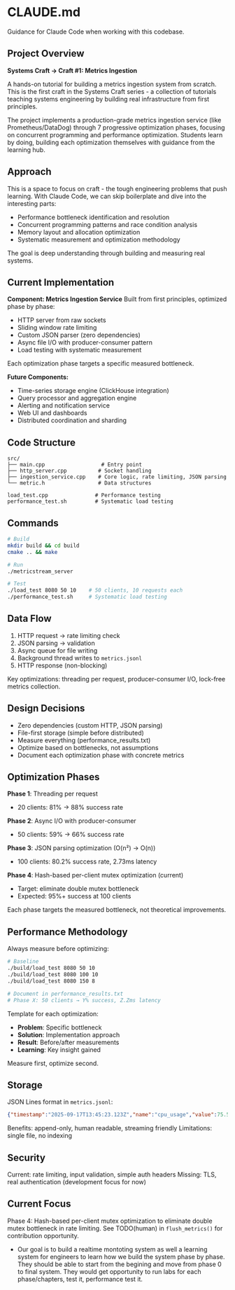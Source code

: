 # CLAUDE.md

Guidance for Claude Code when working with this codebase.

## Project Overview

**Systems Craft → Craft #1: Metrics Ingestion**

A hands-on tutorial for building a metrics ingestion system from scratch. This is the first craft in the Systems Craft series - a collection of tutorials teaching systems engineering by building real infrastructure from first principles.

The project implements a production-grade metrics ingestion service (like Prometheus/DataDog) through 7 progressive optimization phases, focusing on concurrent programming and performance optimization. Students learn by doing, building each optimization themselves with guidance from the learning hub.

## Approach

This is a space to focus on craft - the tough engineering problems that push learning. With Claude Code, we can skip boilerplate and dive into the interesting parts:

- Performance bottleneck identification and resolution
- Concurrent programming patterns and race condition analysis  
- Memory layout and allocation optimization
- Systematic measurement and optimization methodology

The goal is deep understanding through building and measuring real systems.

## Current Implementation

**Component: Metrics Ingestion Service**
Built from first principles, optimized phase by phase:

- HTTP server from raw sockets
- Sliding window rate limiting  
- Custom JSON parser (zero dependencies)
- Async file I/O with producer-consumer pattern
- Load testing with systematic measurement

Each optimization phase targets a specific measured bottleneck.

**Future Components:**
- Time-series storage engine (ClickHouse integration)
- Query processor and aggregation engine
- Alerting and notification service
- Web UI and dashboards
- Distributed coordination and sharding

## Code Structure

```
src/
├── main.cpp                  # Entry point
├── http_server.cpp          # Socket handling
├── ingestion_service.cpp    # Core logic, rate limiting, JSON parsing
└── metric.h                 # Data structures

load_test.cpp               # Performance testing
performance_test.sh         # Systematic load testing
```

## Commands

```bash
# Build
mkdir build && cd build
cmake .. && make

# Run
./metricstream_server

# Test
./load_test 8080 50 10    # 50 clients, 10 requests each
./performance_test.sh     # Systematic load testing
```

## Data Flow

1. HTTP request → rate limiting check
2. JSON parsing → validation  
3. Async queue for file writing
4. Background thread writes to `metrics.jsonl`
5. HTTP response (non-blocking)

Key optimizations: threading per request, producer-consumer I/O, lock-free metrics collection.

## Design Decisions

- Zero dependencies (custom HTTP, JSON parsing)
- File-first storage (simple before distributed)
- Measure everything (performance_results.txt)
- Optimize based on bottlenecks, not assumptions
- Document each optimization phase with concrete metrics

## Optimization Phases

**Phase 1**: Threading per request  
- 20 clients: 81% → 88% success rate

**Phase 2**: Async I/O with producer-consumer  
- 50 clients: 59% → 66% success rate

**Phase 3**: JSON parsing optimization (O(n²) → O(n))  
- 100 clients: 80.2% success rate, 2.73ms latency

**Phase 4**: Hash-based per-client mutex optimization (current)  
- Target: eliminate double mutex bottleneck
- Expected: 95%+ success at 100 clients

Each phase targets the measured bottleneck, not theoretical improvements.

## Performance Methodology

Always measure before optimizing:

```bash
# Baseline
./build/load_test 8080 50 10
./build/load_test 8080 100 10
./build/load_test 8080 150 8

# Document in performance_results.txt
# Phase X: 50 clients → Y% success, Z.Zms latency
```

Template for each optimization:
- **Problem**: Specific bottleneck
- **Solution**: Implementation approach
- **Result**: Before/after measurements
- **Learning**: Key insight gained

Measure first, optimize second.

## Storage

JSON Lines format in `metrics.jsonl`:
```json
{"timestamp":"2025-09-17T13:45:23.123Z","name":"cpu_usage","value":75.5}
```

Benefits: append-only, human readable, streaming friendly
Limitations: single file, no indexing

## Security

Current: rate limiting, input validation, simple auth headers
Missing: TLS, real authentication (development focus for now)

## Current Focus

Phase 4: Hash-based per-client mutex optimization to eliminate double mutex bottleneck in rate limiting. See TODO(human) in `flush_metrics()` for contribution opportunity.
- Our goal is to build a  realtime montoting system as well a learning system for engineers to learn how we build the system phase by phase. They should be able to start from the begining and move from phase 0 to final system. They would get opportunity to run labs for each phase/chapters, test it, performance test it.